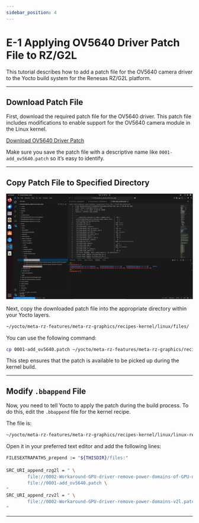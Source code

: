 ```yaml
---
sidebar_position: 4
---
```


# E-1 Applying OV5640 Driver Patch File to RZ/G2L

This tutorial describes how to add a patch file for the OV5640 camera driver to the Yocto build system for the Renesas RZ/G2L platform.

---

## Download Patch File

First, download the required patch file for the OV5640 driver. This patch file includes modifications to enable support for the OV5640 camera module in the Linux kernel.

[Download OV5640 Driver Patch](./docs/OV5640.patch)

Make sure you save the patch file with a descriptive name like `0001-add_ov5640.patch` so it’s easy to identify.

---

## Copy Patch File to Specified Directory

![patch](./img/E-1-0.png)

Next, copy the downloaded patch file into the appropriate directory within your Yocto layers.

```bash
~/yocto/meta-rz-features/meta-rz-graphics/recipes-kernel/linux/files/
```

You can use the following command:

```bash
cp 0001-add_ov5640.patch ~/yocto/meta-rz-features/meta-rz-graphics/recipes-kernel/linux/files/
```

This step ensures that the patch is available to be picked up during the kernel build.

---

## Modify `.bbappend` File

Now, you need to tell Yocto to apply the patch during the build process. To do this, edit the `.bbappend` file for the kernel recipe.

The file is:

```bash
~/yocto/meta-rz-features/meta-rz-graphics/recipes-kernel/linux/linux-renesas_5.10.bbappend
```

Open it in your preferred text editor and add the following lines:

```bash
FILESEXTRAPATHS_prepend := "${THISDIR}/files:"

SRC_URI_append_rzg2l = " \
        file://0002-Workaround-GPU-driver-remove-power-domains-of-GPU-no.patch \
        file://0001-add_ov5640.patch \
"
SRC_URI_append_rzv2l = " \
        file://0002-Workaround-GPU-driver-remove-power-domains-v2l.patch \
"
```

---